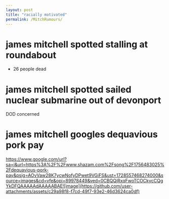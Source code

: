 ```yaml
---
layout: post
title: "racially motivated"
permalink: /MitchRumours/
---
```



# james mitchell spotted stalling at roundabout
- 26 people dead

# james mitchell spotted sailed nuclear submarine out of devonport
DOD concerned

# james mitchell googles dequavious pork pay
https://www.google.com/url?sa=i&url=https%3A%2F%2Fwww.shazam.com%2Fsong%2F1756483025%2Fdequavious-pork-pay&psig=AOvVaw28K7ycwNofyDPwet9VGiFS&ust=1728557468274000&source=images&cd=vfe&opi=89978449&ved=0CBQQjRxqFwoTCOCkycCQgYkDFQAAAAAdAAAAABAE![image](https://github.com/user-attachments/assets/c29a98f8-f7cd-49f7-93e2-46d3624ca0df)
